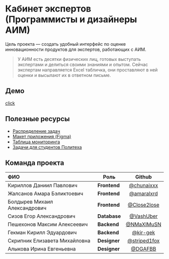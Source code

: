 # Кабинет экспертов (Программисты и дизайнеры АИМ)

Цель проекта — создать удобный интерфейс по оценке инновационности продуктов для экспертов, работающих с АИМ. 

> У АИМ есть десятки физических лиц, готовых выступать экспертами и делиться своими знаниями и опытом. Сейчас экспертам направляется Excel табличка, они проставляют в ней оценки и высылают их в ответном письме.

## Демо
[click](https://chunaixxx.github.io/lk-expert/)

## Полезные ресурсы
- [Распределение задач](https://docs.google.com/spreadsheets/d/1kCbNuW-1wv6cBMMUvYl7X29OEylRSKIGED_SfiRJxOo/edit#gid=0)
- [Макет приложения (Figma)](https://www.figma.com/file/gUGBNg13E6hFcvzYDTShyD/)
- [Таблица мониторинга](https://docs.google.com/spreadsheets/d/1xXwnaybb6in3EgXpH9NTcAP0VLNQdn1li14B5I3Vfes/edit#gid=0)
- [Задачи для студентов Политеха](https://docs.google.com/document/d/1ie6gu6yJIXbuKuFe8wL5bkG4tGorYXvv5Vze41JRIQ8/edit)

## Команда проекта
| ФИО      | Роль |  Github |
| :----------- | ----------- | :-----------: |
| Кириллов Даниил Павлович   | **Frontend**       | [@chunaixxx](https://github.com/chunaixxx)
| Жалсанов Амара Бэликтоевич   | **Frontend**        |  [@amaralxrd](https://github.com/amaralxrd)
| Болдырев Михаил Александрович | **Frontend**        |  [@Close2lose](https://github.com/Close2lose)
| Сизов Егор Александрович      | **Database**       |  [@VashUber](https://github.com/VashUber)
| Пешехонов Максим Алексеевич  | **Backend**        | [@NMaXIMuSN](https://github.com/NMaXIMuSN)
| Гекман Кирилл Эдуардович  | **Backend**        |  [@kir-gek](https://github.com/kir-gek)
| Скрипник Елизавета Михайловна   | **Designer**        |  [@striped1fox](https://github.com/striped1fox)
| Алыкова Ирина Евгеньевна   | **Designer**        | [@DGAFBB](https://github.com/DGAFBB)
